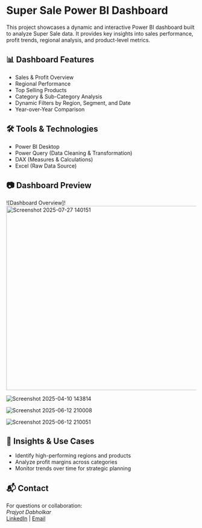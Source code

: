 # Super Sale Power BI Dashboard

This project showcases a dynamic and interactive Power BI dashboard built to analyze Super Sale data. It provides key insights into sales performance, profit trends, regional analysis, and product-level metrics.

## 📊 Dashboard Features

- Sales & Profit Overview
- Regional Performance
- Top Selling Products
- Category & Sub-Category Analysis
- Dynamic Filters by Region, Segment, and Date
- Year-over-Year Comparison

## 🛠 Tools & Technologies

- Power BI Desktop
- Power Query (Data Cleaning & Transformation)
- DAX (Measures & Calculations)
- Excel (Raw Data Source)

## 📷 Dashboard Preview

![Dashboard Overview]!<img width="1067" height="489" alt="Screenshot 2025-07-27 140151" src="https://github.com/user-attachments/assets/25e2578f-b735-4cc4-9b65-76892a1a3627" />


![Screenshot 2025-04-10 143814](https://github.com/user-attachments/assets/a118c8c7-0148-4717-8928-2efc318e2702)

![Screenshot 2025-06-12 210008](https://github.com/user-attachments/assets/c0f88e51-944a-4622-9c12-d50f7d42c030)

![Screenshot 2025-06-12 210051](https://github.com/user-attachments/assets/0483505c-eff3-4265-beb2-497d6b9bfee4)




## 📌 Insights & Use Cases

- Identify high-performing regions and products
- Analyze profit margins across categories
- Monitor trends over time for strategic planning

## 📬 Contact

For questions or collaboration:  
*Prajyot Dabholkar*  
[LinkedIn](https://www.linkedin.com/in/prajyot-dabholkar-43b38335b/) | [Email](prajoytdab@gmail.com)
